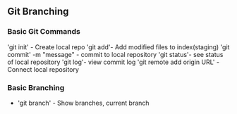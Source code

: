 ## Git Branching

### Basic Git Commands
'git init' - Create local repo
'git add'- Add modified files to index(staging)
'git commit' -m "message" - commit to local repository
'git status'- see status of local repository
'git log'- view commit log
'git remote add origin URL' - Connect local repository

### Basic Branching
* 'git branch' - Show branches, current branch
